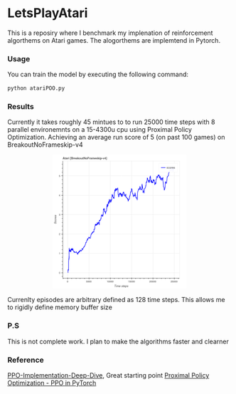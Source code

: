 # LetsPlayAtari
This is a reposiry where I benchmark my implenation of reinforcement algorthems on Atari games. The alogorthems are implemtend in Pytorch. 

### Usage
You can train the model by executing the following command:
```bash
python atariPOO.py
```
### Results
Currently it takes roughly 45 mintues to to run 25000 time steps with 8 parallel environemnts on a 15-4300u cpu using Proximal Policy Optimization. Achieving an average run score of 5 (on past 100 games) on BreakoutNoFrameskip-v4

<p align="center">
    <img src="results/results.png" width="300"/> 
</p>
Currenlty episodes are arbitrary defined as 128 time steps. This allows me to rigidly define memory buffer size

### P.S
This is not complete work. I plan to make the algorithms faster and clearner
### Reference 
[PPO-Implementation-Deep-Dive](https://github.com/vwxyzjn/PPO-Implementation-Deep-Dive), Great starting point
[Proximal Policy Optimization - PPO in PyTorch](https://blog.varunajayasiri.com/ml/ppo_pytorch.html)
